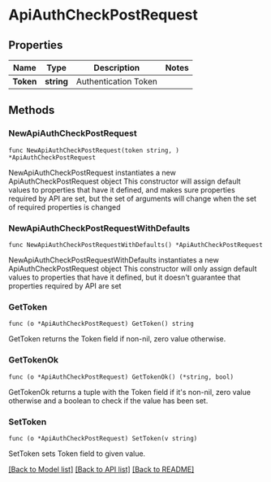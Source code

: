 # ApiAuthCheckPostRequest

## Properties

Name | Type | Description | Notes
------------ | ------------- | ------------- | -------------
**Token** | **string** | Authentication Token | 

## Methods

### NewApiAuthCheckPostRequest

`func NewApiAuthCheckPostRequest(token string, ) *ApiAuthCheckPostRequest`

NewApiAuthCheckPostRequest instantiates a new ApiAuthCheckPostRequest object
This constructor will assign default values to properties that have it defined,
and makes sure properties required by API are set, but the set of arguments
will change when the set of required properties is changed

### NewApiAuthCheckPostRequestWithDefaults

`func NewApiAuthCheckPostRequestWithDefaults() *ApiAuthCheckPostRequest`

NewApiAuthCheckPostRequestWithDefaults instantiates a new ApiAuthCheckPostRequest object
This constructor will only assign default values to properties that have it defined,
but it doesn't guarantee that properties required by API are set

### GetToken

`func (o *ApiAuthCheckPostRequest) GetToken() string`

GetToken returns the Token field if non-nil, zero value otherwise.

### GetTokenOk

`func (o *ApiAuthCheckPostRequest) GetTokenOk() (*string, bool)`

GetTokenOk returns a tuple with the Token field if it's non-nil, zero value otherwise
and a boolean to check if the value has been set.

### SetToken

`func (o *ApiAuthCheckPostRequest) SetToken(v string)`

SetToken sets Token field to given value.



[[Back to Model list]](../README.md#documentation-for-models) [[Back to API list]](../README.md#documentation-for-api-endpoints) [[Back to README]](../README.md)


